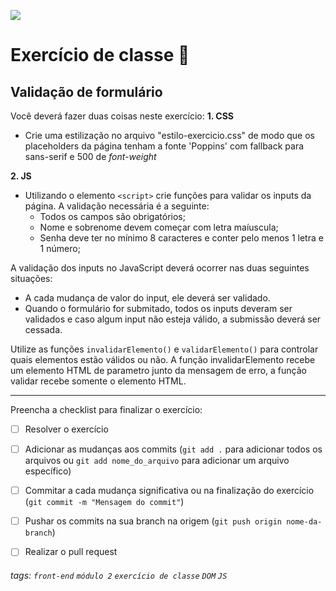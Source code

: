 ![](https://i.imgur.com/xG74tOh.png)

# Exercício de classe 🏫

## Validação de formulário

Você deverá fazer duas coisas neste exercício:
**1. CSS**
  - Crie uma estilização no arquivo "estilo-exercicio.css" de modo que os placeholders da página tenham a fonte 'Poppins' com fallback para sans-serif e 500 de *font-weight*

**2. JS**
  - Utilizando o elemento `<script>` crie funções para validar os inputs da página. A validação necessária é a seguinte:
    - Todos os campos são obrigatórios;
    - Nome e sobrenome devem começar com letra maíuscula;
    - Senha deve ter no mínimo 8 caracteres e conter pelo menos 1 letra e 1 número;

A validação dos inputs no JavaScript deverá ocorrer nas duas seguintes situações:
 - A cada mudança de valor do input, ele deverá ser validado.
 - Quando o formulário for submitado, todos os inputs deveram ser validados e caso algum input não esteja válido, a submissão deverá ser cessada.

Utilize as funções `invalidarElemento()` e `validarElemento()` para controlar quais elementos estão válidos ou não. A função invalidarElemento recebe um elemento HTML de parametro junto da mensagem de erro, a função validar recebe somente o elemento HTML.

---

Preencha a checklist para finalizar o exercício:

- [ ] Resolver o exercício
- [ ] Adicionar as mudanças aos commits (`git add .` para adicionar todos os arquivos ou `git add nome_do_arquivo` para adicionar um arquivo específico)
- [ ] Commitar a cada mudança significativa ou na finalização do exercício (`git commit -m "Mensagem do commit"`)
- [ ] Pushar os commits na sua branch na origem (`git push origin nome-da-branch`)
- [ ] Realizar o pull request


###### tags: `front-end` `módulo 2` `exercício de classe` `DOM` `JS`